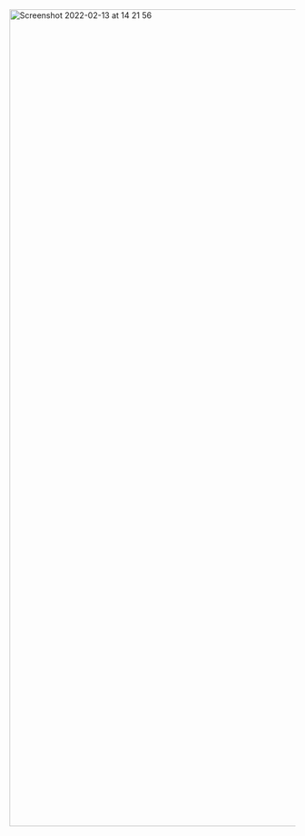 <img width="1440" alt="Screenshot 2022-02-13 at 14 21 56" src="https://user-images.githubusercontent.com/43251233/153750689-a97dcf58-d0c3-4ced-96b1-90793cd857ec.png">
